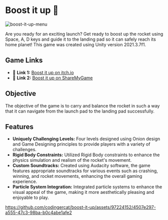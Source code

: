 # Boost it up 🚀

![boost-it-up-menu](https://imgur.com/a/eqD8JJU)

Are you ready for an exciting launch? Get ready to boost up the rocket using Space, A, D keys and guide it to the landing pad so it can safely reach its home planet! This game was created using Unity version 2021.3.7f1.

## Game Links
- 🔗 **Link 1:** [Boost it up on itch.io](https://shambhavi29.itch.io/boost-it-up)
- 🔗 **Link 2:** [Boost it up on ShareMyGame](https://sharemygame.com/@shamgd/boost-it-up)

## Objective
The objective of the game is to carry and balance the rocket in such a way that it can navigate from the launch pad to the landing pad successfully.

## Features
- **Uniquely Challenging Levels:** Four levels designed using Onion design and Game Designing principles to provide players with a variety of challenges.
- **Rigid Body Constraints:** Utilized Rigid Body constraints to enhance the physics simulation and realism of the rocket's movement.
- **Custom Soundtracks:** Created using Audacity software, the game features appropriate soundtracks for various events such as crashing, winning, and rocket movements, enhancing the overall gaming experience.
- **Particle System Integration:** Integrated particle systems to enhance the visual appeal of the game, making it more aesthetically pleasing and enjoyable to play.

  

https://github.com/codingercat/boost-it-up/assets/97224152/4507e297-a555-47c3-98ba-b0c4abe1afe2



